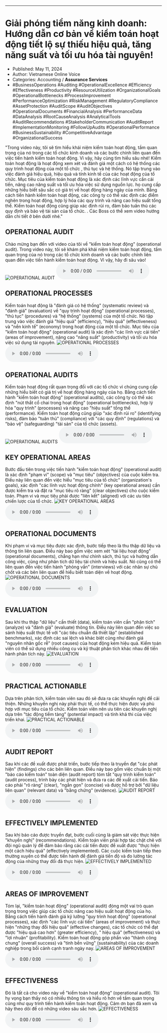 
---

# Giải phóng tiềm năng kinh doanh: Hướng dẫn cơ bản về kiểm toán hoạt động tiết lộ sự thiếu hiệu quả, tăng năng suất và tối ưu hóa tài nguyên!

- Published: May 11, 2024
- Author: Vietnamese Online Voice
- Categories: Accounting / **Assurance Services**
- #BusinessOperations #Auditing #OperationalExcellence #Efficiency #Effectiveness #Productivity #ResourceUtilization #OrganizationalGoals #OperationalBottlenecks #ProcessImprovement #PerformanceOptimization #RiskManagement #RegulatoryCompliance #AssetProtection #AuditScope #AuditObjectives #OperationalDocuments #FinancialAnalysis #PerformanceData #DataAnalysis #RootCauseAnalysis #AnalyticalTools #AuditRecommendations #StakeholderCommunication #AuditReport #ImplementationMonitoring #FollowUpAudits #OperationalPerformance #BusinessSustainability #CompetitiveAdvantage #OrganizationalSuccess

"Trong video này, tôi sẽ tìm hiểu khái niệm kiểm toán hoạt động, tầm quan trọng của nó trong các tổ chức kinh doanh và các bước chính liên quan đến việc tiến hành kiểm toán hoạt động. Vì vậy, hãy cùng tìm hiểu sâu nhé! Kiểm toán hoạt động là hoạt động xem xét và đánh giá một cách có hệ thống các quy trình hoạt động của một tổ chức , thủ tục và hệ thống. Nó tập trung vào việc đánh giá hiệu quả, hiệu quả và tính kinh tế của các hoạt động của tổ chức. Mục tiêu của kiểm toán hoạt động là xác định các lĩnh vực cần cải tiến, nâng cao năng suất và tối ưu hóa việc sử dụng nguồn lực. họ cung cấp những hiểu biết sâu sắc có giá trị về hoạt động hàng ngày của mình. Bằng cách tiến hành kiểm toán hoạt động, các công ty có thể xác định các điểm nghẽn trong hoạt động, hợp lý hóa các quy trình và nâng cao hiệu suất tổng thể. Kiểm toán hoạt động cũng giúp xác định rủi ro, đảm bảo tuân thủ các quy định và bảo vệ tài sản của tổ chức. . Các Boss có thể xem video hướng dẫn chi tiết ở bên dưới nhé."


## OPERATIONAL AUDIT

Chào mừng bạn đến với video của tôi về "kiểm toán hoạt động" (operational audit). Trong video này, tôi sẽ khám phá khái niệm kiểm toán hoạt động, tầm quan trọng của nó trong các tổ chức kinh doanh và các bước chính liên quan đến việc tiến hành kiểm toán hoạt động. Vì vậy, hãy đi sâu vào!
![OPERATIONAL AUDIT](https://http-archiver-apis-production-80.schnworks.com/storage/images/transitions/2024-05-11/transition-9377669654-Montserrat-SemiBold-673AB7.jpg)
<audio controls>
    <source src="https://http-archiver-apis-production-80.schnworks.com/storage/storage/audio/file-1030290833.mp3" type="audio/mpeg">
</audio>



## OPERATIONAL PROCESSES

Kiểm toán hoạt động là "đánh giá có hệ thống" (systematic review) và "đánh giá" (evaluation) về "quy trình hoạt động" (operational processes), "thủ tục" (procedures) và "hệ thống" (systems) của một tổ chức. Nó tập trung vào việc đánh giá "hiệu quả" (efficiency), "hiệu quả" (effectiveness) và "nền kinh tế" (economy) trong hoạt động của một tổ chức. Mục tiêu của "kiểm toán hoạt động" (operational audit) là xác định "các lĩnh vực cải tiến" (areas of improvement), nâng cao "năng suất" (productivity) và tối ưu hóa việc sử dụng tài nguyên.
![OPERATIONAL PROCESSES](https://http-archiver-apis-production-80.schnworks.com/storage/images/transitions/2024-05-11/transition--29368453120-Montserrat-Bold-9C27B0.jpg)
<audio controls>
    <source src="https://http-archiver-apis-production-80.schnworks.com/storage/storage/audio/file-16781466159.mp3" type="audio/mpeg">
</audio>



## OPERATIONAL AUDITS

Kiểm toán hoạt động rất quan trọng đối với các tổ chức vì chúng cung cấp những hiểu biết có giá trị về hoạt động hàng ngày của họ. Bằng cách tiến hành "kiểm toán hoạt động" (operational audits), các công ty có thể xác định "nút thắt cổ chai trong hoạt động" (operational bottlenecks), hợp lý hóa "quy trình" (processes) và nâng cao "hiệu suất" tổng thể (performance). Kiểm toán hoạt động cũng giúp "xác định rủi ro" (identifying risks), đảm bảo "tuân thủ" (compliance) với "các quy định" (regulations) và "bảo vệ" (safeguarding) "tài sản" của tổ chức (assets).
![OPERATIONAL AUDITS](https://http-archiver-apis-production-80.schnworks.com/storage/images/transitions/2024-05-11/transition--3227424913-Montserrat-Medium-004895.jpg)
<audio controls>
    <source src="https://http-archiver-apis-production-80.schnworks.com/storage/storage/audio/file-17955775496.mp3" type="audio/mpeg">
</audio>



## KEY OPERATIONAL AREAS

Bước đầu tiên trong việc tiến hành "kiểm toán hoạt động" (operational audit) là xác định "phạm vi" (scope) và "mục tiêu" (objectives) của cuộc kiểm tra. Điều này liên quan đến việc hiểu "mục tiêu của tổ chức" (organization's goals), xác định "các lĩnh vực hoạt động chính" (key operational areas) cần được kiểm tra và đặt ra "mục tiêu rõ ràng" (clear objectives) cho cuộc kiểm toán. Phạm vi và mục tiêu phải được "liên kết" (aligned) với các ưu tiên chiến lược của tổ chức.
![KEY OPERATIONAL AREAS](https://http-archiver-apis-production-80.schnworks.com/storage/images/transitions/2024-05-11/transition--33269917647-Montserrat-SemiBold-4A148C.jpg)
<audio controls>
    <source src="https://http-archiver-apis-production-80.schnworks.com/storage/storage/audio/file-4158441301.mp3" type="audio/mpeg">
</audio>



## OPERATIONAL DOCUMENTS

Khi phạm vi và mục tiêu được xác định, bước tiếp theo là thu thập dữ liệu và thông tin liên quan. Điều này bao gồm việc xem xét "tài liệu hoạt động" (operational documents), chẳng hạn như chính sách, thủ tục và hướng dẫn công việc, cũng như phân tích dữ liệu tài chính và hiệu suất. Nó cũng có thể liên quan đến việc tiến hành "phỏng vấn" (interviews) với các nhân sự chủ chốt và các bên liên quan để hiểu biết toàn diện về hoạt động.
![OPERATIONAL DOCUMENTS](https://http-archiver-apis-production-80.schnworks.com/storage/images/transitions/2024-05-11/transition-3779889077-Montserrat-SemiBold-1A237E.jpg)
<audio controls>
    <source src="https://http-archiver-apis-production-80.schnworks.com/storage/storage/audio/file-6572748207.mp3" type="audio/mpeg">
</audio>



## EVALUATION

Sau khi thu thập "dữ liệu" cần thiết (data), kiểm toán viên cần "phân tích" (analyze) và "đánh giá" (evaluate) thông tin. Điều này liên quan đến việc so sánh hiệu suất thực tế với "các tiêu chuẩn đã thiết lập" (established benchmarks), xác định các sai lệch và khác biệt cũng như đánh giá "nguyên nhân gốc rễ" (root causes) của hoạt động kém hiệu quả. Kiểm toán viên có thể sử dụng nhiều công cụ và kỹ thuật phân tích khác nhau để tiến hành phân tích này.
![EVALUATION](https://http-archiver-apis-production-80.schnworks.com/storage/images/transitions/2024-05-11/transition--69314122029-Montserrat-ExtraBold-9C27B0.jpg)
<audio controls>
    <source src="https://http-archiver-apis-production-80.schnworks.com/storage/storage/audio/file-17799186611.mp3" type="audio/mpeg">
</audio>



## PRACTICAL ACTIONABLE

Dựa trên phân tích, kiểm toán viên sau đó sẽ đưa ra các khuyến nghị để cải thiện. Những khuyến nghị này phải thực tế, có thể thực hiện được và phù hợp với mục tiêu của tổ chức. Kiểm toán viên nên ưu tiên các khuyến nghị dựa trên "tác động tiềm tàng" (potential impact) và tính khả thi của việc triển khai.
![PRACTICAL ACTIONABLE](https://http-archiver-apis-production-80.schnworks.com/storage/images/transitions/2024-05-11/transition--20200043944-Montserrat-SemiBold-880E4F.jpg)
<audio controls>
    <source src="https://http-archiver-apis-production-80.schnworks.com/storage/storage/audio/file-4531390504.mp3" type="audio/mpeg">
</audio>



## AUDIT REPORT

Sau khi các đề xuất được phát triển, bước tiếp theo là truyền đạt "các phát hiện" (findings) cho các bên liên quan. Điều này bao gồm việc chuẩn bị một "báo cáo kiểm toán" toàn diện (audit report) tóm tắt "quy trình kiểm toán" (audit process), trình bày các phát hiện và đưa ra các đề xuất cải tiến. Báo cáo phải "rõ ràng" (clear), "ngắn gọn" (concise) và được hỗ trợ bởi "dữ liệu liên quan" (relevant data) và "bằng chứng" (evidence).
![AUDIT REPORT](https://http-archiver-apis-production-80.schnworks.com/storage/images/transitions/2024-05-11/transition-13204941091-Montserrat-Regular-1A237E.jpg)
<audio controls>
    <source src="https://http-archiver-apis-production-80.schnworks.com/storage/storage/audio/file-6885931300.mp3" type="audio/mpeg">
</audio>



## EFFECTIVELY IMPLEMENTED

Sau khi báo cáo được truyền đạt, bước cuối cùng là giám sát việc thực hiện "khuyến nghị" (recommendations). Kiểm toán viên phải hợp tác chặt chẽ với đội ngũ quản lý để đảm bảo rằng các cải tiến được đề xuất được "thực hiện một cách hiệu quả" (effectively implemented). Các cuộc kiểm toán tiếp theo thường xuyên có thể được tiến hành để đánh giá tiến độ và đo lường tác động của những thay đổi đã thực hiện.
![EFFECTIVELY IMPLEMENTED](https://http-archiver-apis-production-80.schnworks.com/storage/images/transitions/2024-05-11/transition-12195444168-Montserrat-Black-4A148C.jpg)
<audio controls>
    <source src="https://http-archiver-apis-production-80.schnworks.com/storage/storage/audio/file-17910105807.mp3" type="audio/mpeg">
</audio>



## AREAS OF IMPROVEMENT

Tóm lại, "kiểm toán hoạt động" (operational audit) đóng một vai trò quan trọng trong việc giúp các tổ chức nâng cao hiệu suất hoạt động của họ. Bằng cách tiến hành đánh giá kỹ lưỡng "quy trình hoạt động" (operational processes), xác định "các lĩnh vực cải tiến" (areas of improvement) và thực hiện "những thay đổi hiệu quả" (effective changes), các tổ chức có thể đạt được "hiệu quả cao hơn" (greater efficiency), " hiệu quả" (effectiveness) và "lợi nhuận" (profitability). Kiểm toán hoạt động góp phần vào "thành công chung" (overall success) và "tính bền vững" (sustainability) của các doanh nghiệp trong bối cảnh cạnh tranh ngày nay.
![AREAS OF IMPROVEMENT](https://http-archiver-apis-production-80.schnworks.com/storage/images/transitions/2024-05-11/transition--61522836902-Montserrat-Thin-7B1FA2.jpg)
<audio controls>
    <source src="https://http-archiver-apis-production-80.schnworks.com/storage/storage/audio/file-10334854132.mp3" type="audio/mpeg">
</audio>



## EFFECTIVENESS

Đó là tất cả cho video này về "kiểm toán hoạt động" (operational audit). Tôi hy vọng bạn thấy nó có nhiều thông tin và hiểu rõ hơn về tầm quan trọng cũng như quy trình tiến hành kiểm toán hoạt động. Cảm ơn bạn đã xem và hãy theo dõi để có những video sâu sắc hơn.
![EFFECTIVENESS](https://http-archiver-apis-production-80.schnworks.com/storage/images/transitions/2024-05-11/transition--10883525897-Montserrat-SemiBold-9C27B0.jpg)
<audio controls>
    <source src="https://http-archiver-apis-production-80.schnworks.com/storage/storage/audio/file-3241339210.mp3" type="audio/mpeg">
</audio>

